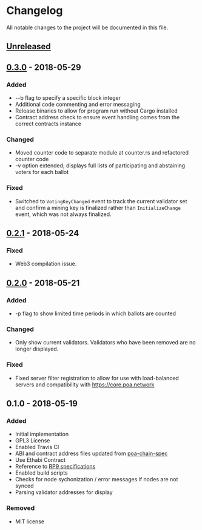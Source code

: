 # Changelog
All notable changes to the project will be documented in this file.

## [Unreleased]


## [0.3.0] - 2018-05-29
### Added
- --b flag to specify a specific block integer
- Additional code commenting and error messaging
- Release binaries to allow for program run without Cargo installed
- Contract address check to ensure event handling comes from the correct contracts instance

### Changed
- Moved counter code to separate module at counter.rs and refactored counter code
- -v option extended; displays full lists of participating and abstaining voters for each ballot

### Fixed
- Switched to `VotingKeyChanged` event to track the current validator set and confirm a mining key is finalized rather than `InitializeChange` event, which was not always finalized.


## [0.2.1] - 2018-05-24

### Fixed
- Web3 compilation issue.

## [0.2.0] - 2018-05-21
### Added
-  -p flag to show limited time periods in which ballots are counted

### Changed
- Only show current validators. Validators who have been removed are no longer displayed.

### Fixed
- Fixed server filter registration to allow for use with load-balanced servers and compatibility with https://core.poa.network 


## 0.1.0 - 2018-05-19
### Added
- Initial implementation
- GPL3 License
- Enabled Travis CI
- ABI and contract address files updated from [poa-chain-spec](https://github.com/poanetwork/poa-chain-spec)
- Use Ethabi Contract
- Reference to [RP9 specifications](https://github.com/poanetwork/RFC/issues/9)
- Enabled build scripts
- Checks for node sychonization / error messages if nodes are not synced
- Parsing validator addresses for display

### Removed
- MIT license

[Unreleased]: https://github.com/poanetwork/poa-ballot-stats/compare/v0.3.0...HEAD
[0.3.0]: https://github.com/poanetwork/poa-ballot-stats//compare/v0.2.1...v0.3.0
[0.2.1]: https://github.com/poanetwork/poa-ballot-stats/compare/v0.2.0...v0.2.1
[0.2.0]: https://github.com/poanetwork/poa-ballot-stats//compare/v0.1.0...v0.2.0